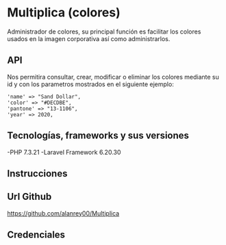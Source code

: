 # Multiplica (colores)
Administrador de colores, su principal función es facilitar los colores usados en la imagen corporativa así como administrarlos.

## API
Nos permitira consultar, crear, modificar o eliminar los colores mediante su id y con los parametros mostrados en el siguiente ejemplo:

```
'name' => "Sand Dollar",
'color' => "#DECDBE",
'pantone' => "13-1106",
'year' => 2020,
```

## Tecnologías, frameworks y sus versiones
-PHP 7.3.21
-Laravel Framework 6.20.30


## Instrucciones


## Url Github
https://github.com/alanrey00/Multiplica

## Credenciales
